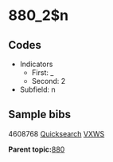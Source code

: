 # 880\_2$n

## Codes

-   Indicators
    -   First: \_
    -   Second: 2
-   Subfield: n

## Sample bibs

4608768 [Quicksearch](https://search.library.yale.edu/catalog/4608768) [VXWS](http://prodorbis.library.yale.edu:7014/vxws/GetHoldingsService?bibId=4608768)

**Parent topic:**[880](../../tags/880/880.md)

